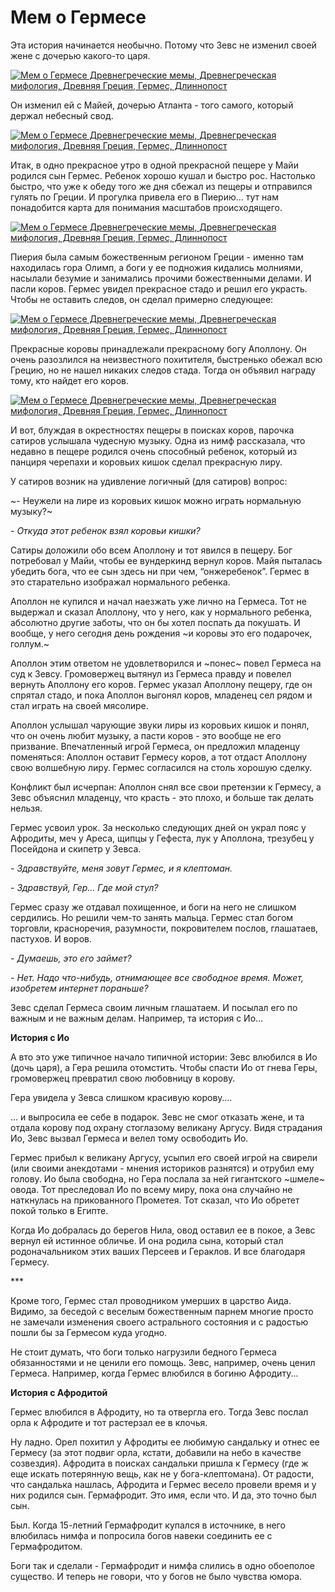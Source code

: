 # Мем о Гермесе⁠⁠

Эта история начинается необычно. Потому что Зевс не изменил своей жене с дочерью какого-то царя.

[![Мем о Гермесе Древнегреческие мемы, Древнегреческая мифология, Древняя Греция, Гермес, Длиннопост](https://cs8.pikabu.ru/post_img/2017/02/26/5/1488094671160079830.jpg)](https://cs8.pikabu.ru/post_img/2017/02/26/5/1488094671160079830.jpg)

Он изменил ей с Майей, дочерью Атланта - того самого, который держал небесный свод.  

[![Мем о Гермесе Древнегреческие мемы, Древнегреческая мифология, Древняя Греция, Гермес, Длиннопост](https://cs8.pikabu.ru/post_img/2017/02/26/5/148809468814468353.jpg)](https://cs8.pikabu.ru/post_img/2017/02/26/5/148809468814468353.jpg)

Итак, в одно прекрасное утро в одной прекрасной пещере у Майи родился сын Гермес. Ребенок хорошо кушал и быстро рос. Настолько быстро, что уже к обеду того же дня сбежал из пещеры и отправился гулять по Греции. И прогулка привела его в Пиерию… тут нам понадобится карта для понимания масштабов происходящего.

[![Мем о Гермесе Древнегреческие мемы, Древнегреческая мифология, Древняя Греция, Гермес, Длиннопост](https://cs8.pikabu.ru/post_img/2017/02/26/5/1488094706175355275.jpg)](https://cs8.pikabu.ru/post_img/2017/02/26/5/1488094706175355275.jpg)

Пиерия была самым божественным регионом Греции - именно там находилась гора Олимп, а боги у ее подножия кидались молниями, насылали безумие и занимались прочими божественными делами. И пасли коров. Гермес увидел прекрасное стадо и решил его украсть. Чтобы не оставить следов, он сделал примерно следующее:

[![Мем о Гермесе Древнегреческие мемы, Древнегреческая мифология, Древняя Греция, Гермес, Длиннопост](https://cs8.pikabu.ru/post_img/big/2017/02/26/5/1488094734183857821.jpg)](https://cs8.pikabu.ru/post_img/big/2017/02/26/5/1488094734183857821.jpg)

Прекрасные коровы принадлежали прекрасному богу Аполлону. Он очень разозлился на неизвестного похитителя, быстренько обежал всю Грецию, но не нашел никаких следов стада. Тогда он объявил награду тому, кто найдет его коров.

[![Мем о Гермесе Древнегреческие мемы, Древнегреческая мифология, Древняя Греция, Гермес, Длиннопост](https://cs9.pikabu.ru/post_img/big/2017/02/26/5/1488094756145460433.jpg)](https://cs9.pikabu.ru/post_img/big/2017/02/26/5/1488094756145460433.jpg)

И вот, блуждая в окрестностях пещеры в поисках коров, парочка сатиров услышала чудесную музыку. Одна из нимф рассказала, что недавно в пещере родился очень способный ребенок, который из панциря черепахи и коровьих кишок сделал прекрасную лиру.

У сатиров возник на удивление логичный (для сатиров) вопрос:

~\- Неужели на лире из коровьих кишок можно играть нормальную музыку?~

_\- Откуда этот ребенок взял коровьи кишки?_

Сатиры доложили обо всем Аполлону и тот явился в пещеру. Бог потребовал у Майи, чтобы ее вундеркинд вернул коров. Майя пыталась убедить бога, что ее сын здесь ни при чем, “онжеребенок”. Гермес в это старательно изображал нормального ребенка.

[](https://cs9.pikabu.ru/post_img/big/2017/02/26/5/148809482916053443.jpg)

Аполлон не купился и начал наезжать уже лично на Гермеса. Тот не выдержал и сказал Аполлону, что у него, как у нормального ребенка, абсолютно другие заботы, что он бы хотел поспать да покушать. И вообще, у него сегодня день рождения ~и коровы это его подарочек, голлум.~

Аполлон этим ответом не удовлетворился и ~понес~ повел Гермеса на суд к Зевсу. Громовержец вытянул из Гермеса правду и повелел вернуть Аполлону его коров. Гермес указал Аполлону пещеру, где он спрятал стадо, и пока Аполлон выгонял коров, младенец сел рядом и стал играть на своей мясолире.

[](https://cs8.pikabu.ru/post_img/2017/02/26/5/1488094884165352172.jpg)

Аполлон услышал чарующие звуки лиры из коровьих кишок и понял, что он очень любит музыку, а пасти коров - это вообще не его призвание. Впечатленный игрой Гермеса, он предложил младенцу поменяться: Аполлон оставит Гермесу коров, а тот отдаст Аполлону свою волшебную лиру. Гермес согласился на столь хорошую сделку.

Конфликт был исчерпан: Аполлон снял все свои претензии к Гермесу, а Зевс объяснил младенцу, что красть - это плохо, и больше так делать нельзя.

Гермес усвоил урок. За несколько следующих дней он украл пояс у Афродиты, меч у Ареса, щипцы у Гефеста, лук у Аполлона, трезубец у Посейдона и скипетр у Зевса.

_\- Здравствуйте, меня зовут Гермес, и я клептоман._

_\- Здравствуй, Гер... Где мой стул?_

Гермес сразу же отдавал похищенное, и боги на него не слишком сердились. Но решили чем-то занять мальца. Гермес стал богом торговли, красноречия, разумности, покровителем послов, глашатаев, пастухов. И воров.

_\- Думаешь, это его займет?_

_\- Нет. Надо что-нибудь, отнимающее все свободное время. Может, изобретем интернет пораньше?_

Зевс сделал Гермеса своим личным глашатаем. И посылал его по важным и не важным делам. Например, та история с Ио…

**История с Ио**

А вто это уже типичное начало типичной истории: Зевс влюбился в Ио (дочь царя), а Гера решила отомстить. Чтобы спасти Ио от гнева Геры, громовержец превратил свою любовницу в корову.

[](https://cs8.pikabu.ru/post_img/2017/02/26/5/14880950971484040.jpg)

Гера увидела у Зевса слишком красивую корову….

[](https://cs8.pikabu.ru/post_img/2017/02/26/5/1488095142170153900.jpg)

… и выпросила ее себе в подарок. Зевс не смог отказать жене, и та отдала корову под охрану стоглазому великану Аргусу. Видя страдания Ио, Зевс вызвал Гермеса и велел тому освободить Ио.

[](https://cs9.pikabu.ru/post_img/2017/02/26/5/1488095450155265331.jpg)

Гермес прибыл к великану Аргусу, усыпил его своей игрой на свирели (или своими анекдотами - мнения историков разнятся) и отрубил ему голову. Ио была свободна, но Гера послала за ней гигантского ~шмеле~ овода. Тот преследовал Ио по всему миру, пока она случайно не наткнулась на прикованного Прометея. Тот сказал, что Ио обретет покой только в Египте.

[](https://cs9.pikabu.ru/post_img/big/2017/02/26/5/1488095639118575767.jpg)

Когда Ио добралась до берегов Нила, овод оставил ее в покое, а Зевс вернул ей истинное обличье. И она родила сына, который стал родоначальником этих ваших Персеев и Гераклов. И все благодаря Гермесу.

\*\*\*

Кроме того, Гермес стал проводником умерших в царство Аида. Видимо, за беседой с веселым божественным парнем многие просто не замечали изменения своего астрального состояния и с радостью пошли бы за Гермесом куда угодно.

Не стоит думать, что боги только нагрузили бедного Гермеса обязанностями и не ценили его помощь. Зевс, например, очень ценил Гермеса. Например, когда Гермес влюбился в богиню Афродиту...

**История с Афродитой**

Гермес влюбился в Афродиту, но та отвергла его. Тогда Зевс послал орла к Афродите и тот растерзал ее в клочья.

[](https://cs8.pikabu.ru/post_img/big/2017/02/13/10/1487006567140286743.jpg)

Ну ладно. Орел похитил у Афродиты ее любимую сандальку и отнес ее Гермесу (за этот подвиг орла, кстати, добавили на небо в качестве созвездия). Афродита в поисках сандальки пришла к Гермесу (где ж еще искать потерянную вещь, как не у бога-клептомана). От радости, что сандалька нашлась, Афродита и Гермес весело провели время и у них родился сын. Гермафродит. Это имя, если что. И да, это точно был сын.

Был. Когда 15-летний Гермафродит купался в источнике, в него влюбилась нимфа и попросила богов навеки соединить ее с Гермафродитом.

[](https://cs9.pikabu.ru/post_img/2017/02/26/6/1488096042190693727.jpg)

Боги так и сделали - Гермафродит и нимфа слились в одно обоеполое существо. И теперь не говори, что у богов не было чувства юмора.

[](https://cs9.pikabu.ru/post_img/big/2017/02/26/6/14880962871100124946.jpg)
